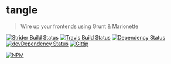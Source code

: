 # tangle 

> Wire up your frontends using Grunt & Marionette

[![Strider Build Status](https://ci.ldk.io/tanglejs/tangle/badge)](https://ci.ldk.io/tanglejs/tangle/)
[![Travis Build Status](https://secure.travis-ci.org/tanglejs/tangle.png?branch=master)](http://travis-ci.org/tanglejs/tangle)
[![Dependency Status](https://david-dm.org/tanglejs/tangle.png)](https://david-dm.org/tanglejs/tangle)
[![devDependency Status](https://david-dm.org/tanglejs/tangle/dev-status.png)](https://david-dm.org/tanglejs/tangle#info=devDependencies)
[![Gittip](http://img.shields.io/gittip/logankoester.png)](https://www.gittip.com/logankoester/)

[![NPM](https://nodei.co/npm/tangle.png?downloads=true)](https://nodei.co/npm/tangle/)
